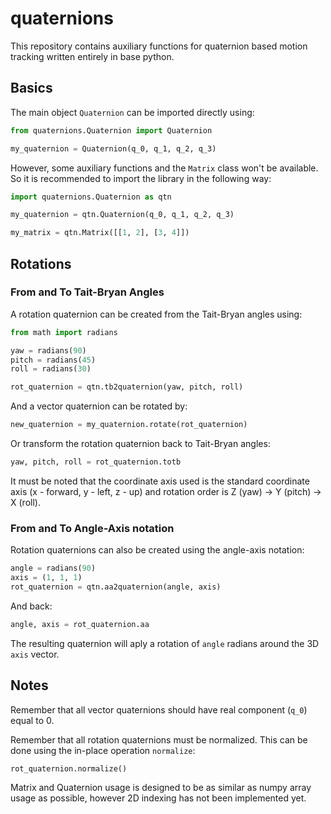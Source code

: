 # quaternions

This repository contains auxiliary functions for quaternion based motion tracking written entirely in base python.

## Basics

The main object `Quaternion` can be imported directly using:

```python
from quaternions.Quaternion import Quaternion

my_quaternion = Quaternion(q_0, q_1, q_2, q_3)

```

However, some auxiliary functions and the `Matrix` class won't be available. So it is recommended to import the library in the following way:

```python
import quaternions.Quaternion as qtn

my_quaternion = qtn.Quaternion(q_0, q_1, q_2, q_3)

my_matrix = qtn.Matrix([[1, 2], [3, 4]])

```

## Rotations

### From and To Tait-Bryan Angles

A rotation quaternion can be created from the Tait-Bryan angles using:

```python
from math import radians

yaw = radians(90)
pitch = radians(45)
roll = radians(30)

rot_quaternion = qtn.tb2quaternion(yaw, pitch, roll)
```
And a vector quaternion can be rotated by:

```python
new_quaternion = my_quaternion.rotate(rot_quaternion)
```
Or transform the rotation quaternion back to Tait-Bryan angles:

```python
yaw, pitch, roll = rot_quaternion.totb
```

It must be noted that the coordinate axis used is the standard coordinate axis (x - forward, y - left, z - up) and rotation order is Z (yaw) -> Y (pitch) -> X (roll).

### From and To Angle-Axis notation

Rotation quaternions can also be created using the angle-axis notation:

```python
angle = radians(90)
axis = (1, 1, 1)
rot_quaternion = qtn.aa2quaternion(angle, axis)
```

And back:

```python
angle, axis = rot_quaternion.aa
```

The resulting quaternion will aply a rotation of `angle` radians around the 3D `axis` vector.

## Notes

Remember that all vector quaternions should have real component (`q_0`) equal to 0.

Remember that all rotation quaternions must be normalized. This can be done using the in-place operation `normalize`:

```python
rot_quaternion.normalize()
```

Matrix and Quaternion usage is designed to be as similar as numpy array usage as possible, however 2D indexing has not been implemented yet.

